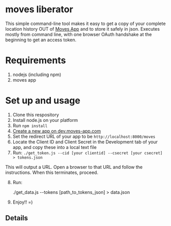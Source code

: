 moves liberator
=========

This simple command-line tool makes it easy to get a copy of your complete location history OUT of [Moves App](http://moves-app.com) and to store it safely in json.  Executes mostly from command line, with one browser OAuth handshake at the beginning to get an access token. 

Requirements
=====
1. nodejs (including npm)
2. moves app

Set up and usage
=====

1. Clone this respository
2. Install node.js on your platform
3. Run ``npm install``
4. [Create a new app on dev.moves-app.com](https://dev.moves-app.com/apps)
5. Set the redirect URL of your app to be ``http://localhost:8000/moves`` 
6. Locate the Client ID and Client Secret in the Development tab of your app, and copy these into a local text file
7. Run: ``./get_token.js --cid [your clientid] --csecret [your csecret] > tokens.json``


This will output a URL. Open a browser to that URL and follow the instructions. When this terminates, proceed.

8. Run:

    ./get_data.js --tokens [path_to_tokens_json] > data.json

9. Enjoy!! =)

Details
--

